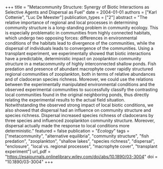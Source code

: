 +++
title = "Metacommunity Structure: Synergy of Biotic Interactions as Selective Agents and Dispersal as Fuel"
date = 2004-01-01
authors = ["Karl Cottenie", "Luc De Meester"]
publication_types = ["2"]
abstract = "The relative importance of regional and local processes in determining community structure is a long-standing problem in community ecology. This is especially problematic in communities from highly connected habitats, which undergo two opposing forces: differences in environmental conditions of the habitats lead to divergence of the communities, while the dispersal of individuals leads to convergence of the communities. Using a transplant experiment, we experimentally showed that biotic interactions have a predictable, deterministic impact on zooplankton community structure in a metacommunity of highly interconnected shallow ponds. Fish predation and presence of abundant macrophyte cover rapidly structured regional communities of zooplankton, both in terms of relative abundances and of cladoceran species richness. Moreover, we could use the relations between the experimentally manipulated environmental conditions and the observed experimental communities to successfully classify the contrasting local communities found in the original neighboring ponds, thus directly relating the experimental results to the actual field situation. Notwithstanding the observed strong impact of local biotic conditions, we also showed that dispersal had an influence on community structure and species richness. Dispersal increased species richness of cladocerans by three species and influenced zooplankton community structure. Moreover, dispersal actually made the response to local conditions more deterministic."
featured = false
publication = "*Ecology*"
tags = ["metacommunity", "alternative equilibria", "community structure", "fish predation", "zooplankton", "shallow lakes", "species richness", "dispersal", "enclosure", "local vs. regional processes", "macrophyte cover", "transplant experiment"]
url_pdf = "https://esajournals.onlinelibrary.wiley.com/doi/abs/10.1890/03-3004"
doi = "10.1890/03-3004"
+++

